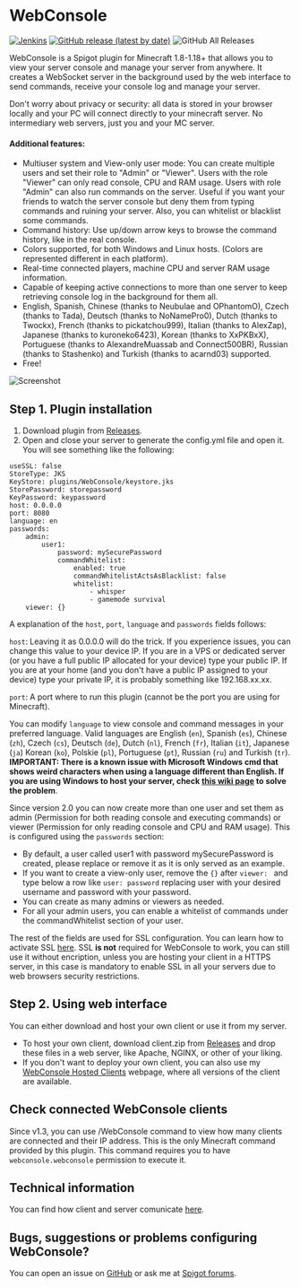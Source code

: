 # WebConsole

[![Jenkins](https://img.shields.io/jenkins/build?jobUrl=https%3A%2F%2Fjenkins.mesacarlos.es%2Fjob%2FWebConsole%2F)](https://jenkins.mesacarlos.es/job/WebConsole/)
[![GitHub release (latest by date)](https://img.shields.io/github/v/release/mesacarlos/WebConsole)](https://github.com/mesacarlos/WebConsole/releases/latest)
![GitHub All Releases](https://img.shields.io/github/downloads/mesacarlos/WebConsole/total?label=total%20downloads)

WebConsole is a Spigot plugin for Minecraft 1.8-1.18+ that allows you to view your server console and manage your server from anywhere. It creates a WebSocket server in the background used by the web interface to send commands, receive your console log and manage your server.

Don't worry about privacy or security: all data is stored in your browser locally and your PC will connect directly to your minecraft server. No intermediary web servers, just you and your MC server.

#### Additional features:
* Multiuser system and View-only user mode: You can create multiple users and set their role to "Admin" or "Viewer". Users with the role "Viewer" can only read console, CPU and RAM usage. Users with role "Admin" can also run commands on the server. Useful if you want your friends to watch the server console but deny them from typing commands and ruining your server. Also, you can whitelist or blacklist some commands.
* Command history: Use up/down arrow keys to browse the command history, like in the real console.
* Colors supported, for both Windows and Linux hosts. (Colors are represented different in each platform).
* Real-time connected players, machine CPU and server RAM usage information.
* Capable of keeping active connections to more than one server to keep retrieving console log in the background for them all.
* English, Spanish, Chinese (thanks to Neubulae and OPhantomO), Czech (thanks to Tada), Deutsch (thanks to NoNamePro0), Dutch (thanks to Twockx), French (thanks to pickatchou999), Italian (thanks to AlexZap), Japanese (thanks to kuroneko6423), Korean (thanks to XxPKBxX), Portuguese (thanks to AlexandreMuassab and Connect500BR), Russian (thanks to Stashenko) and Turkish (thanks to acarnd03) supported.
* Free!

![Screenshot](https://i.imgur.com/sN1sYju.png)


## Step 1. Plugin installation

1. Download plugin from [Releases](https://github.com/mesacarlos/WebConsole/releases).
2. Open and close your server to generate the config.yml file and open it. You will see something like the following:

```
useSSL: false  
StoreType: JKS  
KeyStore: plugins/WebConsole/keystore.jks  
StorePassword: storepassword  
KeyPassword: keypassword  
host: 0.0.0.0  
port: 8080  
language: en  
passwords:  
    admin:  
        user1:  
            password: mySecurePassword  
            commandWhitelist:  
                enabled: true  
                commandWhitelistActsAsBlacklist: false  
                whitelist:  
                    - whisper  
                    - gamemode survival  
    viewer: {}  
```


A explanation of the `host`, `port`, `language` and `passwords` fields follows:

`host`: Leaving it as 0.0.0.0 will do the trick. If you experience issues, you can change this value to your device IP. If you are in a VPS or dedicated server (or you have a full public IP allocated for your device) type your public IP. If you are at your home (and you don't have a public IP assigned to your device) type your private IP, it is probably something like 192.168.xx.xx.

`port`: A port where to run this plugin (cannot be the port you are using for Minecraft).

You can modify `language` to view console and command messages in your preferred language. Valid languages are English (`en`), Spanish (`es`), Chinese (`zh`), Czech (`cs`), Deutsch (`de`), Dutch (`nl`), French (`fr`), Italian (`it`), Japanese (`ja`) Korean (`ko`), Polskie (`pl`), Portuguese (`pt`), Russian (`ru`) and Turkish (`tr`). **IMPORTANT: There is a known issue with Microsoft Windows cmd that shows weird characters when using a language different than English. If you are using Windows to host your server, check [this wiki page](https://github.com/mesacarlos/WebConsole/wiki/Show-local-characters-in-Windows-Console) to solve the problem**.

Since version 2.0 you can now create more than one user and set them as admin (Permission for both reading console and executing commands) or viewer (Permission for only reading console and CPU and RAM usage). This is configured using the `passwords` section:
- By default, a user called user1 with password mySecurePassword is created, please replace or remove it as it is only served as an example.
- If you want to create a view-only user, remove the `{}` after `viewer: ` and type below a row like `user: password` replacing user with your desired username and password with your password.
- You can create as many admins or viewers as needed.
- For all your admin users, you can enable a whitelist of commands under the commandWhitelist section of your user.

The rest of the fields are used for SSL configuration. You can learn how to activate SSL [here](https://github.com/mesacarlos/WebConsole/wiki/SSL-Configuration). SSL **is not** required for WebConsole to work, you can still use it without encription, unless you are hosting your client in a HTTPS server, in this case is mandatory to enable SSL in all your servers due to web browsers security restrictions.


## Step 2. Using web interface
You can either download and host your own client or use it from my server.
- To host your own client, download client.zip from [Releases](https://github.com/mesacarlos/WebConsole/releases) and drop these files in a web server, like Apache, NGINX, or other of your liking.
- If you don't want to deploy your own client, you can also use my [WebConsole Hosted Clients](https://mesacarlos.es/webconsole/) webpage, where all versions of the client are available.

## Check connected WebConsole clients
Since v1.3, you can use /WebConsole command to view how many clients are connected and their IP address. This is the only Minecraft command provided by this plugin. This command requires you to have `webconsole.webconsole` permission to execute it.


## Technical information

You can find how client and server comunicate [here](https://github.com/mesacarlos/WebConsole/wiki/WebSocket-commands-and-responses).

## Bugs, suggestions or problems configuring WebConsole?
You can open an issue on [GitHub](https://github.com/mesacarlos/WebConsole/issues) or ask me at [Spigot forums](https://www.spigotmc.org/threads/webconsole.390291/).
